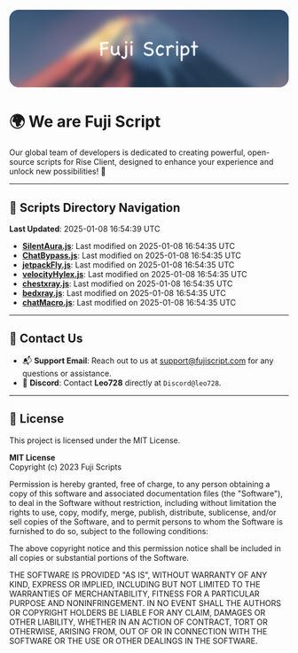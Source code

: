 ![Banner](.github/b.webp)

# 🌍 **We are Fuji Script**

Our global team of developers is dedicated to creating powerful, open-source scripts for Rise Client, designed to enhance your experience and unlock new possibilities! 🌟

---
<!-- SCRIPTS_NAVIGATION_START -->
## 📂 **Scripts Directory Navigation**

**Last Updated**: 2025-01-08 16:54:39 UTC

- **[SilentAura.js](scripts/SilentAura.js)**: Last modified on 2025-01-08 16:54:35 UTC
- **[ChatBypass.js](scripts/ChatBypass.js)**: Last modified on 2025-01-08 16:54:35 UTC
- **[jetpackFly.js](scripts/jetpackFly.js)**: Last modified on 2025-01-08 16:54:35 UTC
- **[velocityHylex.js](scripts/velocityHylex.js)**: Last modified on 2025-01-08 16:54:35 UTC
- **[chestxray.js](scripts/chestxray.js)**: Last modified on 2025-01-08 16:54:35 UTC
- **[bedxray.js](scripts/bedxray.js)**: Last modified on 2025-01-08 16:54:35 UTC
- **[chatMacro.js](scripts/chatMacro.js)**: Last modified on 2025-01-08 16:54:35 UTC

<!-- SCRIPTS_NAVIGATION_END -->

---

## 💬 **Contact Us**  
- 📬 **Support Email**: Reach out to us at [support@fujiscript.com](mailto:support@fujiscript.com) for any questions or assistance.  
- 💬 **Discord**: Contact **Leo728** directly at `Discord@leo728`.

---

## 📜 **License**

This project is licensed under the MIT License.  

**MIT License**  
Copyright (c) 2023 Fuji Scripts  

Permission is hereby granted, free of charge, to any person obtaining a copy of this software and associated documentation files (the "Software"), to deal in the Software without restriction, including without limitation the rights to use, copy, modify, merge, publish, distribute, sublicense, and/or sell copies of the Software, and to permit persons to whom the Software is furnished to do so, subject to the following conditions:  

The above copyright notice and this permission notice shall be included in all copies or substantial portions of the Software.  

THE SOFTWARE IS PROVIDED "AS IS", WITHOUT WARRANTY OF ANY KIND, EXPRESS OR IMPLIED, INCLUDING BUT NOT LIMITED TO THE WARRANTIES OF MERCHANTABILITY, FITNESS FOR A PARTICULAR PURPOSE AND NONINFRINGEMENT. IN NO EVENT SHALL THE AUTHORS OR COPYRIGHT HOLDERS BE LIABLE FOR ANY CLAIM, DAMAGES OR OTHER LIABILITY, WHETHER IN AN ACTION OF CONTRACT, TORT OR OTHERWISE, ARISING FROM, OUT OF OR IN CONNECTION WITH THE SOFTWARE OR THE USE OR OTHER DEALINGS IN THE SOFTWARE.  
